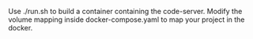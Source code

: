 Use ./run.sh to build a container containing the code-server.
Modify the volume mapping inside docker-compose.yaml to map your project in the docker.

